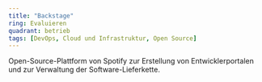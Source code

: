 ```yaml
---
title: "Backstage"
ring: Evaluieren
quadrant: betrieb
tags: [DevOps, Cloud und Infrastruktur, Open Source]
---
```


Open-Source-Plattform von Spotify zur Erstellung von Entwicklerportalen und zur Verwaltung der Software-Lieferkette.
